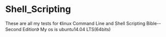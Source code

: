 # Shell_Scripting
These are all my tests for 《linux Command Line and Shell Scripting Bible--Second Edition》
My os is ubuntu14.04 LTS(64bits)
